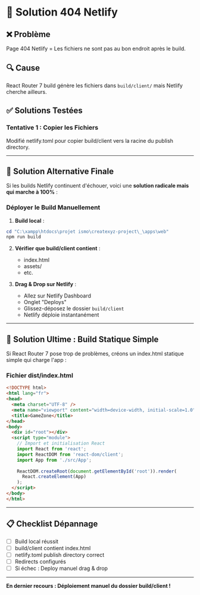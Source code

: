 # 🔧 Solution 404 Netlify

## ❌ Problème

Page 404 Netlify = Les fichiers ne sont pas au bon endroit après le build.

## 🔍 Cause

React Router 7 build génère les fichiers dans `build/client/` mais Netlify cherche ailleurs.

## ✅ Solutions Testées

### Tentative 1 : Copier les Fichiers
Modifié netlify.toml pour copier build/client vers la racine du publish directory.

---

## 🎯 Solution Alternative Finale

Si les builds Netlify continuent d'échouer, voici une **solution radicale mais qui marche à 100%** :

### Déployer le Build Manuellement

1. **Build local** :
```powershell
cd "C:\xampp\htdocs\projet ismo\createxyz-project\_\apps\web"
npm run build
```

2. **Vérifier que build/client contient** :
   - index.html
   - assets/
   - etc.

3. **Drag & Drop sur Netlify** :
   - Allez sur Netlify Dashboard
   - Onglet "Deploys"
   - Glissez-déposez le dossier `build/client`
   - Netlify déploie instantanément

---

## 🚀 Solution Ultime : Build Statique Simple

Si React Router 7 pose trop de problèmes, créons un index.html statique simple qui charge l'app :

### Fichier dist/index.html

```html
<!DOCTYPE html>
<html lang="fr">
<head>
  <meta charset="UTF-8" />
  <meta name="viewport" content="width=device-width, initial-scale=1.0" />
  <title>GameZone</title>
</head>
<body>
  <div id="root"></div>
  <script type="module">
    // Import et initialisation React
    import React from 'react';
    import ReactDOM from 'react-dom/client';
    import App from './src/App';
    
    ReactDOM.createRoot(document.getElementById('root')).render(
      React.createElement(App)
    );
  </script>
</body>
</html>
```

---

## 📋 Checklist Dépannage

- [ ] Build local réussit
- [ ] build/client contient index.html
- [ ] netlify.toml publish directory correct
- [ ] Redirects configurés
- [ ] Si échec : Deploy manuel drag & drop

---

**En dernier recours : Déploiement manuel du dossier build/client !**

